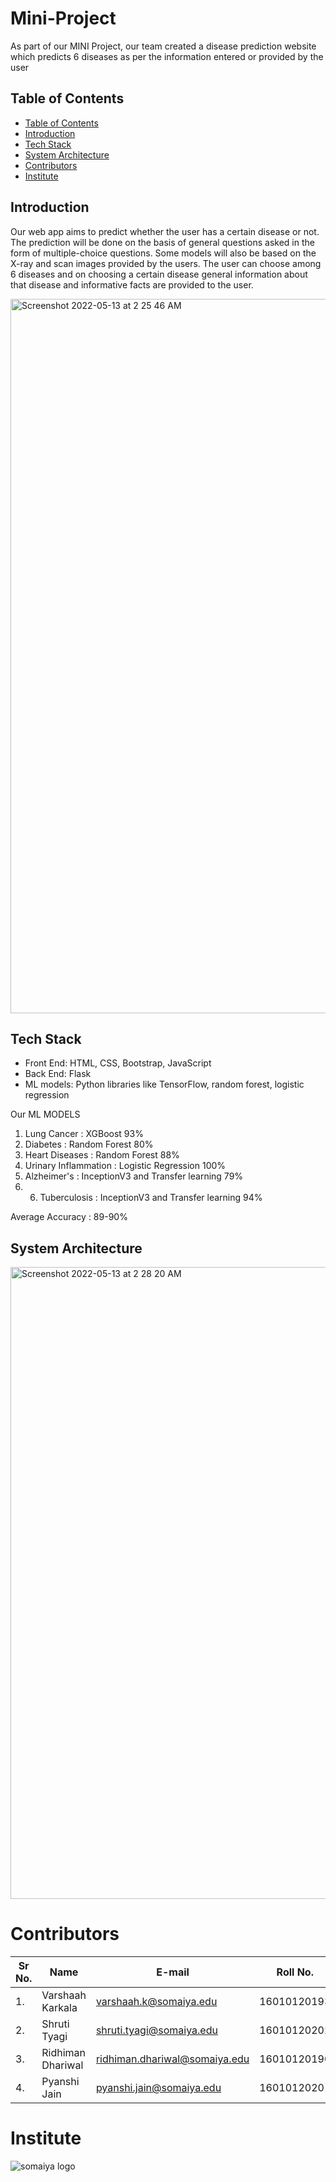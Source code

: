 # Mini-Project

As part of our MINI Project, our team created a disease prediction website which predicts 6 diseases as per the information entered or provided by the user

## Table of Contents
- [Table of Contents](#table-of-contents)
- [Introduction](#introduction)
- [Tech Stack](#tech-stack)
- [System Architecture](#system-architecture)
- [Contributors](#contributors)
- [Institute](#institute)

## Introduction

Our web app aims to predict whether the user has a certain disease or not. The prediction will be done on the basis of general questions asked in the form of multiple-choice questions. Some models will also be based on the X-ray and scan images provided by the users. The user can choose among 6 diseases and on choosing a certain disease general
information about that disease and informative facts are provided to the user.


<img width="1143" alt="Screenshot 2022-05-13 at 2 25 46 AM" src="https://user-images.githubusercontent.com/71224019/168166645-8c7519d3-1db0-4062-a852-922286b2ad15.png">

## Tech Stack

* Front End: HTML, CSS, Bootstrap, JavaScript
* Back End: Flask
* ML models: Python libraries like TensorFlow, random forest, logistic regression


Our ML MODELS
1. Lung Cancer : XGBoost 93%
2. Diabetes : Random Forest 80%
3. Heart Diseases : Random Forest 88%
4. Urinary Inflammation : Logistic Regression 100%
5. Alzheimer's : InceptionV3 and Transfer learning 79% 
6. 6. Tuberculosis : InceptionV3 and Transfer learning 94%

Average Accuracy : 89-90%

## System Architecture
<img width="1011" alt="Screenshot 2022-05-13 at 2 28 20 AM" src="https://user-images.githubusercontent.com/71224019/168166979-9e147c0e-bfb6-4d43-b4dc-84c8d419b5a5.png">

# Contributors
| Sr No. | Name               | E-mail                       | Roll No.        |
| -------| -------------------| -----------------------------| ----------------|
| 1.     | Varshaah Karkala   | varshaah.k@somaiya.edu       | 16010120193     |
| 2.     | Shruti Tyagi       | shruti.tyagi@somaiya.edu     | 16010120202     |
| 3.     | Ridhiman Dhariwal  | ridhiman.dhariwal@somaiya.edu| 16010120190     |
| 4.     | Pyanshi Jain       | pyanshi.jain@somaiya.edu     | 16010120201     |


# Institute
![somaiya logo](https://user-images.githubusercontent.com/79756939/144486512-eb0cba46-18a8-4ce8-bf5c-0d256ea5d46b.jpeg)
